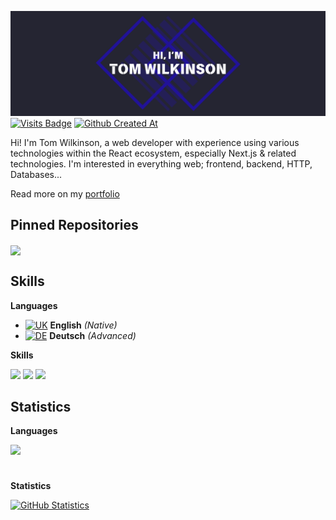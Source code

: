 [![Hi, I'm Tom Wilkinson](./assets/banner.png)](https://tswilkinson.com)
[![Visits Badge](https://badges.pufler.dev/visits/twilkinson3421/twilkinson3421?style=for-the-badge)](https://github.com/twilkinson3421)
[![Github Created At](https://img.shields.io/github/created-at/twilkinson3421/twilkinson3421?style=for-the-badge&label=user%20since)](https://github.com/twilkinson3421)

Hi! I'm Tom Wilkinson, a web developer with experience using various technologies within the React ecosystem, especially Next.js & related technologies. I'm interested in everything web; frontend, backend, HTTP, Databases...

Read more on my [portfolio](https://tswilkinson.com)

## Pinned Repositories
<a href="https://github.com/twilkinson3421/startjob-v14">
  <img align="center" src="https://github-readme-stats.vercel.app/api/pin/?username=twilkinson3421&repo=startjob-v14&title_color=ffffff&text_color=c9cacc&icon_color=4AB197&bg_color=1A2B34" />
</a>

## Skills

**Languages**

  - [![UK](https://flagcdn.com/16x12/gb.png)](https://github.com/twilkinson3421) **English** *(Native)*
  - [![DE](https://flagcdn.com/16x12/de.png)](https://github.com/twilkinson3421) **Deutsch** *(Advanced)*

**Skills**

![](https://img.shields.io/badge/TypeScript-3178C6?style=for-the-badge&logo=typescript&logoColor=white)
![](https://img.shields.io/badge/JavaScript-F7E025?style=for-the-badge&logo=javascript&logoColor=black)
![](https://img.shields.io/badge/React-58C4dC?style=for-the-badge&logo=react&logoColor=white)

## Statistics
**Languages**

<a href="https://github.com/twilkinson3421">
  <img align="center" style="margin-bottom:10px" src="https://github-readme-stats.vercel.app/api/top-langs/?username=twilkinson3421&hide=html,css&title_color=ffffff&text_color=c9cacc&icon_color=4AB197&bg_color=1A2B34" />
</a>
<br /><br />

**Statistics**

<a href="https://github.com/twilkinson3421">
  <img align="center" style="margin-bottom:10px" src="https://github-readme-stats.vercel.app/api?username=twilkinson3421&show_icons=true&line_height=27&count_private=true&title_color=ffffff&text_color=c9cacc&icon_color=4AB097&bg_color=1A2B34" alt="GitHub Statistics" />
</a>
